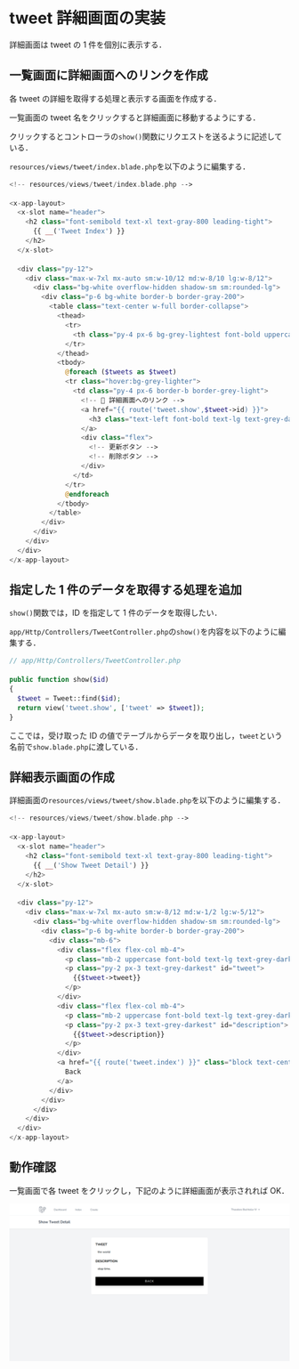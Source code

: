 # tweet 詳細画面の実装

詳細画面は tweet の 1 件を個別に表示する．

## 一覧画面に詳細画面へのリンクを作成

各 tweet の詳細を取得する処理と表示する画面を作成する．

一覧画面の tweet 名をクリックすると詳細画面に移動するようにする．

クリックするとコントローラの`show()`関数にリクエストを送るように記述している．

`resources/views/tweet/index.blade.php`を以下のように編集する．

```php
<!-- resources/views/tweet/index.blade.php -->

<x-app-layout>
  <x-slot name="header">
    <h2 class="font-semibold text-xl text-gray-800 leading-tight">
      {{ __('Tweet Index') }}
    </h2>
  </x-slot>

  <div class="py-12">
    <div class="max-w-7xl mx-auto sm:w-10/12 md:w-8/10 lg:w-8/12">
      <div class="bg-white overflow-hidden shadow-sm sm:rounded-lg">
        <div class="p-6 bg-white border-b border-gray-200">
          <table class="text-center w-full border-collapse">
            <thead>
              <tr>
                <th class="py-4 px-6 bg-grey-lightest font-bold uppercase text-lg text-grey-dark border-b border-grey-light">tweet</th>
              </tr>
            </thead>
            <tbody>
              @foreach ($tweets as $tweet)
              <tr class="hover:bg-grey-lighter">
                <td class="py-4 px-6 border-b border-grey-light">
                  <!-- 🔽 詳細画面へのリンク -->
                  <a href="{{ route('tweet.show',$tweet->id) }}">
                    <h3 class="text-left font-bold text-lg text-grey-dark">{{$tweet->tweet}}</h3>
                  </a>
                  <div class="flex">
                    <!-- 更新ボタン -->
                    <!-- 削除ボタン -->
                  </div>
                </td>
              </tr>
              @endforeach
            </tbody>
          </table>
        </div>
      </div>
    </div>
  </div>
</x-app-layout>

```

## 指定した 1 件のデータを取得する処理を追加

`show()`関数では，ID を指定して 1 件のデータを取得したい．

`app/Http/Controllers/TweetController.php`の`show()`を内容を以下のように編集する．

```php
// app/Http/Controllers/TweetController.php

public function show($id)
{
  $tweet = Tweet::find($id);
  return view('tweet.show', ['tweet' => $tweet]);
}

```

ここでは，受け取った ID の値でテーブルからデータを取り出し，`tweet`という名前で`show.blade.php`に渡している．

## 詳細表示画面の作成

詳細画面の`resources/views/tweet/show.blade.php`を以下のように編集する．

```php
<!-- resources/views/tweet/show.blade.php -->

<x-app-layout>
  <x-slot name="header">
    <h2 class="font-semibold text-xl text-gray-800 leading-tight">
      {{ __('Show Tweet Detail') }}
    </h2>
  </x-slot>

  <div class="py-12">
    <div class="max-w-7xl mx-auto sm:w-8/12 md:w-1/2 lg:w-5/12">
      <div class="bg-white overflow-hidden shadow-sm sm:rounded-lg">
        <div class="p-6 bg-white border-b border-gray-200">
          <div class="mb-6">
            <div class="flex flex-col mb-4">
              <p class="mb-2 uppercase font-bold text-lg text-grey-darkest">Tweet</p>
              <p class="py-2 px-3 text-grey-darkest" id="tweet">
                {{$tweet->tweet}}
              </p>
            </div>
            <div class="flex flex-col mb-4">
              <p class="mb-2 uppercase font-bold text-lg text-grey-darkest">Description</p>
              <p class="py-2 px-3 text-grey-darkest" id="description">
                {{$tweet->description}}
              </p>
            </div>
            <a href="{{ route('tweet.index') }}" class="block text-center w-full py-3 mt-6 font-medium tracking-widest text-white uppercase bg-black shadow-lg focus:outline-none hover:bg-gray-900 hover:shadow-none">
              Back
            </a>
          </div>
        </div>
      </div>
    </div>
  </div>
</x-app-layout>

```

## 動作確認

一覧画面で各 tweet をクリックし，下記のように詳細画面が表示されれば OK．

![詳細画面](./img/laratter_show.png)
